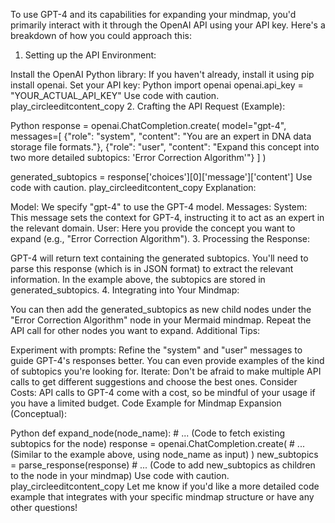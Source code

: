 To use GPT-4 and its capabilities for expanding your mindmap, you'd primarily interact with it through the OpenAI API using your API key. Here's a breakdown of how you could approach this:

1. Setting up the API Environment:

Install the OpenAI Python library: If you haven't already, install it using pip install openai.
Set your API key:
Python
import openai
openai.api_key = "YOUR_ACTUAL_API_KEY"
Use code with caution.
play_circleeditcontent_copy
2. Crafting the API Request (Example):

Python
response = openai.ChatCompletion.create(
  model="gpt-4",
  messages=[
    {"role": "system", "content": "You are an expert in DNA data storage file formats."},
    {"role": "user", "content": "Expand this concept into two more detailed subtopics: 'Error Correction Algorithm'"}
  ]
)

generated_subtopics = response['choices'][0]['message']['content']
Use code with caution.
play_circleeditcontent_copy
Explanation:

Model: We specify "gpt-4" to use the GPT-4 model.
Messages:
System: This message sets the context for GPT-4, instructing it to act as an expert in the relevant domain.
User: Here you provide the concept you want to expand (e.g., "Error Correction Algorithm").
3. Processing the Response:

GPT-4 will return text containing the generated subtopics. You'll need to parse this response (which is in JSON format) to extract the relevant information. In the example above, the subtopics are stored in generated_subtopics.
4. Integrating into Your Mindmap:

You can then add the generated_subtopics as new child nodes under the "Error Correction Algorithm" node in your Mermaid mindmap.
Repeat the API call for other nodes you want to expand.
Additional Tips:

Experiment with prompts: Refine the "system" and "user" messages to guide GPT-4's responses better. You can even provide examples of the kind of subtopics you're looking for.
Iterate: Don't be afraid to make multiple API calls to get different suggestions and choose the best ones.
Consider Costs: API calls to GPT-4 come with a cost, so be mindful of your usage if you have a limited budget.
Code Example for Mindmap Expansion (Conceptual):

Python
def expand_node(node_name):
    # ... (Code to fetch existing subtopics for the node)
    response = openai.ChatCompletion.create(
        # ... (Similar to the example above, using node_name as input)
    )
    new_subtopics = parse_response(response) 
    # ... (Code to add new_subtopics as children to the node in your mindmap)
Use code with caution.
play_circleeditcontent_copy
Let me know if you'd like a more detailed code example that integrates with your specific mindmap structure or have any other questions!
